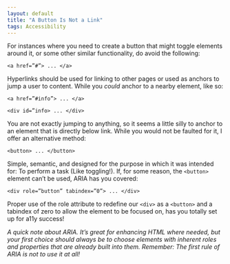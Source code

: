 ```yaml
---
layout: default
title: "A Button Is Not a Link"
tags: Accessibility
---
```


For instances where you need to create a button that might toggle elements around it, or some other similar functionality, do avoid the following:

<pre><code>&lt;a href=”#”&gt; ... &lt;/a&gt;</code></pre>

Hyperlinks should be used for linking to other pages or used as anchors to jump a user to content. While you *could* anchor to a nearby element, like so:

<pre><code>&lt;a href=”#info”&gt; ... &lt;/a&gt;</code></pre>

<pre><code>&lt;div id=”info&gt; ... &lt;/div&gt;</code></pre>

You are not exactly jumping to anything, so it seems a little silly to anchor to an element that is directly below link. While you would not be faulted for it, I offer an alternative method:

<pre><code>&lt;button&gt; ... &lt;/button&gt;</code></pre>

Simple, semantic, and designed for the purpose in which it was intended for: To perform a task (Like toggling!). If, for some reason, the <code>&lt;button&gt;</code> element can’t be used, ARIA has you covered:

<pre><code>&lt;div role=”button” tabindex=”0”&gt; ... &lt;/div&gt;</code></pre>

Proper use of the role attribute to redefine our <code>&lt;div&gt;</code> as a <code>&lt;button&gt;</code> and a tabindex of zero to allow the element to be focused on, has you totally set up for a11y success!


*A quick note about ARIA. It’s great for enhancing HTML where needed, but your first choice should always be to choose elements with inherent roles and properties that are already built into them. Remember: The first rule of ARIA is not to use it at all!*
